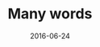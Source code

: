---
num: 21
date: 2016-06-24
name: "doopadoop"

image: "assets/graphics/2016/6-July/24.jpg"
title: "Many words"
descrip: "Continuing from the previous entries on OAM, after considering options and with the advice of a few other fellow designers at Devseed, we decided to do a landing page instead. Here's the long list of words I wrote up to explain why.     Fun fact: this project takes place on HOT's (Humanitarian OpenStreetMap Team) public repos so any intrepid person can actually find and read this"
---